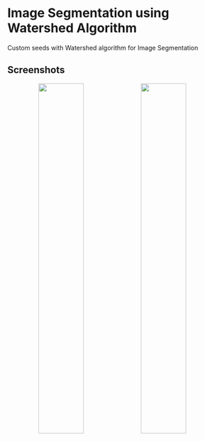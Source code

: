 
# Image Segmentation using Watershed Algorithm

Custom seeds with Watershed algorithm for Image Segmentation


## Screenshots

<p align="center">
  <img alt="" src="https://github.com/SuhaanTonse/Image-segmentation-Watershed-Algorithm/assets/83179192/acc772b1-7767-4342-8a7f-6fa8d42f6f2c" width="45%">
  <img alt="" src="https://github.com/SuhaanTonse/Image-segmentation-Watershed-Algorithm/assets/83179192/7deb8e11-0840-4f59-ad0c-14bb94772e26" width="45%">
  &nbsp; &nbsp; &nbsp; &nbsp;
  
</p>

